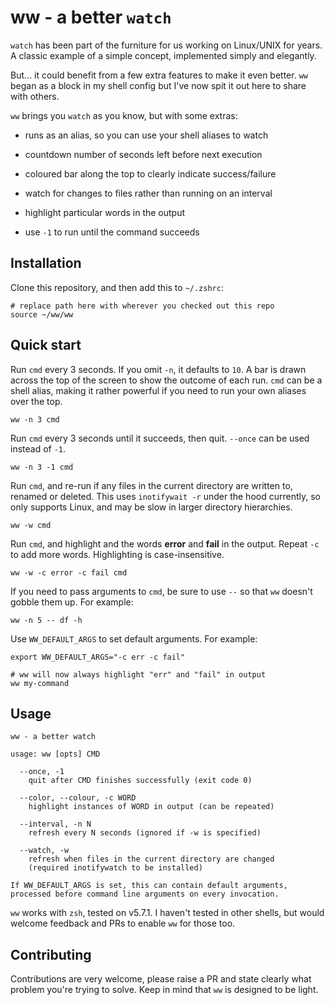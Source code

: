 # ww - a better `watch`

`watch` has been part of the furniture for us working on Linux/UNIX for years. A classic example of a simple concept, implemented simply and elegantly.

But...  it could benefit from a few extra features to make it even better. `ww` began as a block in my shell config but I've now spit it out here to share with others.

`ww` brings you `watch` as you know, but with some extras:

* runs as an alias, so you can use your shell aliases to watch

* countdown number of seconds left before next execution

* coloured bar along the top to clearly indicate success/failure

* watch for changes to files rather than running on an interval

* highlight particular words in the output

* use `-1` to run until the command succeeds

## Installation

Clone this repository, and then add this to `~/.zshrc`:

```
# replace path here with wherever you checked out this repo
source ~/ww/ww
```

## Quick start

Run `cmd` every 3 seconds. If you omit `-n`, it defaults to `10`. A bar is drawn across the top of the screen to show the outcome of each run. `cmd` can be a shell alias, making it rather powerful if you need to run your own aliases over the top.

```
ww -n 3 cmd
```

Run `cmd` every 3 seconds until it succeeds, then quit. `--once` can be used instead of `-1`.

```
ww -n 3 -1 cmd
```

Run `cmd`, and re-run if any files in the current directory are written to, renamed or deleted. This uses `inotifywait -r` under the hood currently, so only supports Linux, and may be slow in larger directory hierarchies.

```
ww -w cmd
```

Run `cmd`, and highlight and the words **error** and **fail** in the output. Repeat `-c` to add more words. Highlighting is case-insensitive.

```
ww -w -c error -c fail cmd
```

If you need to pass arguments to `cmd`, be sure to use `--` so that `ww` doesn't gobble them up. For example:

```
ww -n 5 -- df -h
```

Use `WW_DEFAULT_ARGS` to set default arguments. For example:
```
export WW_DEFAULT_ARGS="-c err -c fail"

# ww will now always highlight "err" and "fail" in output
ww my-command
```

## Usage

```
ww - a better watch

usage: ww [opts] CMD

  --once, -1
    quit after CMD finishes successfully (exit code 0)

  --color, --colour, -c WORD
    highlight instances of WORD in output (can be repeated)

  --interval, -n N
    refresh every N seconds (ignored if -w is specified)

  --watch, -w
    refresh when files in the current directory are changed
    (required inotifywatch to be installed)

If WW_DEFAULT_ARGS is set, this can contain default arguments, processed before command line arguments on every invocation.
```

`ww` works with `zsh`, tested on v5.7.1. I haven't tested in other shells, but would welcome feedback and PRs to enable `ww` for those too.


## Contributing

Contributions are very welcome, please raise a PR and state clearly what problem you're trying to solve. Keep in mind that `ww` is designed to be light.
